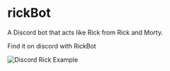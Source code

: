 # rickBot
A Discord bot that acts like Rick from Rick and Morty.

Find it on discord with RickBot

![Discord Rick Example](http://url/to/img.png)